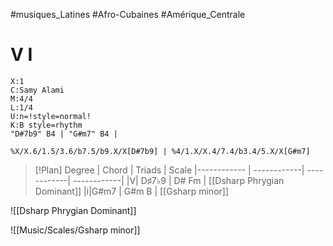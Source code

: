 #musiques_Latines #Afro-Cubaines #Amérique_Centrale
# V I
```music-abc
X:1
C:Samy Alami
M:4/4
L:1/4
U:n=!style=normal!
K:B style=rhythm
"D#7b9" B4 | "G#m7" B4 | 
```

```jtab
%X/X.6/1.5/3.6/b7.5/b9.X/X[D#7b9] | %4/1.X/X.4/7.4/b3.4/5.X/X[G#m7]
```

> [!Plan]
Degree | Chord | Triads  | Scale 
|------------ | ------------| ------------| ------------| 
|V| D♯7♭9  | D# Fm | [[Dsharp Phrygian Dominant]]
|i|G#m7  | G#m B | [[Gsharp minor]]

![[Dsharp Phrygian Dominant]]

![[Music/Scales/Gsharp minor]]
